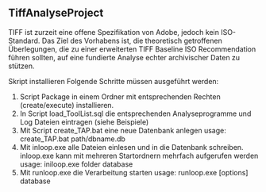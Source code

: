TiffAnalyseProject
--------------------
TIFF ist zurzeit eine offene Spezifikation von Adobe, jedoch kein ISO-Standard. Das Ziel des Vorhabens ist, die theoretisch getroffenen Überlegungen, die zu einer erweiterten TIFF Baseline ISO Recommendation führen sollten, auf eine fundierte Analyse  echter archivischer Daten zu stützen.

Skript installieren
Folgende Schritte müssen ausgeführt werden:
1. Script Package in einem Ordner mit entsprechenden Rechten (create/execute) installieren. 
2. In Script load_ToolList.sql die entsprechenden Analyseprogramme und Log Dateien eintragen (siehe Beispiele)
3. Mit Script create_TAP.bat eine neue Datenbank anlegen 
   usage: create_TAP.bat path/dbname.db
4. Mit inloop.exe alle Dateien einlesen und in die Datenbank schreiben.
   inloop.exe kann mit mehreren Startordnern mehrfach aufgerufen werden
   usage: iniloop.exe folder database
5. Mit runloop.exe die Verarbeitung starten
   usage: runloop.exe [options] database

